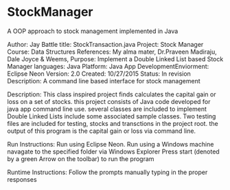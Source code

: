 # StockManager
A OOP approach to stock management implemented in Java

Author: Jay Battle
title: StockTransaction.java
Project: Stock Manager
Course: Data Structures
References: My alma mater, Dr.Praveen Madiraju, Dale Joyce & Weems,
Purpose: Implement a Double Linked List based Stock Manager
languages: Java
Platform: Java App
DevelopmentEnviorment: Eclipse Neon
Version: 2.0
Created: 10/27/2015
Status: In revision
Description: A command line based interface for stock management

Description:
	This class inspired project finds calculates the capital gain or loss on a set of stocks.
	this project consists of Java code developed for java app command line use. several classes
	are included to implement Double Linked Lists include some associated sample classes. Two testing
	files are included for testing, stocks and transctions in the project root. the output of this
	program is the capital gain or loss via command line.

Run Instructions:
	Run using Eclipse Neon.
	Run using a Windows machine
	navagate to the specified folder via Windows Explorer
	Press start (denoted by a green Arrow on the toolbar) to run the program

Runtime Instructions: 
	Follow the prompts manually typing in the proper responses